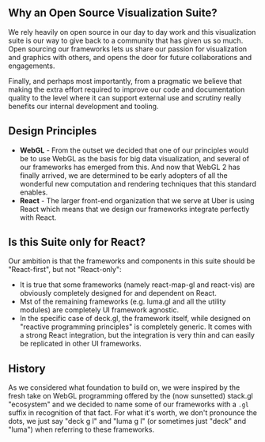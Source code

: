 ## Why an Open Source Visualization Suite?

We rely heavily on open source in our day to day work and this visualization suite is our way to give back to a community that has given us so much. Open sourcing our frameworks lets us share our passion for visualization and graphics with others, and opens the door for future collaborations and engagements.

Finally, and perhaps most importantly, from a pragmatic we believe that making the extra effort required to improve our code and documentation quality to the level where it can support external use and scrutiny really benefits our internal development and tooling.

## Design Principles

* **WebGL** - From the outset we decided that one of our principles would be to use WebGL as the basis for big data visualization, and several of our frameworks has emerged from this. And now that WebGL 2 has finally arrived, we are determined to be early adopters of all the wonderful new computation and rendering techniques that this standard enables.
* **React** - The larger front-end organization that we serve at Uber is using React which means that we design our frameworks integrate perfectly with React.

## Is this Suite only for React?

Our ambition is that the frameworks and components in this suite should be "React-first", but not "React-only":
* It is true that some frameworks (namely react-map-gl and react-vis) are obviously completely designed for and dependent on React.
* Mst of the remaining frameworks (e.g. luma.gl and all the utility modules) are completely UI framework agnostic.
* In the specific case of deck.gl, the framework itself, while designed on "reactive programming principles" is completely generic. It comes with a strong React integration, but the integration is very thin and can easily be replicated in other UI frameworks.

## History

As we considered what foundation to build on, we were inspired by the fresh take on WebGL programming offered by the (now sunsetted) stack.gl "ecosystem" and we decided to name some of our frameworks with a `.gl` suffix in recognition of that fact. For what it's worth, we don't pronounce the dots, we just say "deck g l" and "luma g l" (or sometimes just "deck" and "luma") when referring to these frameworks.
